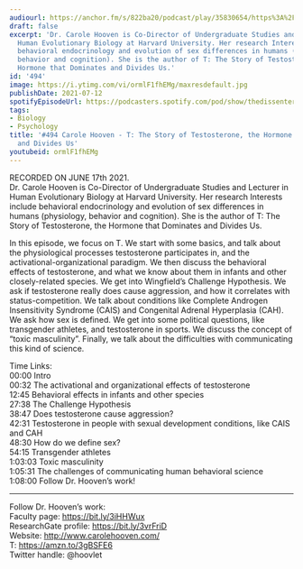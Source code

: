 ```yaml
---
audiourl: https://anchor.fm/s/822ba20/podcast/play/35830654/https%3A%2F%2Fd3ctxlq1ktw2nl.cloudfront.net%2Fstaging%2F2021-5-20%2F5b93cb01-4d4f-2155-c098-e5e09c5d4072.m4a
draft: false
excerpt: 'Dr. Carole Hooven is Co-Director of Undergraduate Studies and Lecturer in
  Human Evolutionary Biology at Harvard University. Her research Interests include
  behavioral endocrinology and evolution of sex differences in humans (physiology,
  behavior and cognition). She is the author of T: The Story of Testosterone, the
  Hormone that Dominates and Divides Us.'
id: '494'
image: https://i.ytimg.com/vi/ormlF1fhEMg/maxresdefault.jpg
publishDate: 2021-07-12
spotifyEpisodeUrl: https://podcasters.spotify.com/pod/show/thedissenter/episodes/494-Carole-Hooven---T-The-Story-of-Testosterone--the-Hormone-that-Dominates-and-Divides-Us-e133vdu
tags:
- Biology
- Psychology
title: '#494 Carole Hooven - T: The Story of Testosterone, the Hormone that Dominates
  and Divides Us'
youtubeid: ormlF1fhEMg
---
```

<div class="timelinks">

RECORDED ON JUNE 17th 2021.  
Dr. Carole Hooven is Co-Director of Undergraduate Studies and Lecturer in Human Evolutionary Biology at Harvard University. Her research Interests include behavioral endocrinology and evolution of sex differences in humans (physiology, behavior and cognition). She is the author of T: The Story of Testosterone, the Hormone that Dominates and Divides Us.

In this episode, we focus on T. We start with some basics, and talk about the physiological processes testosterone participates in, and the activational-organizational paradigm. We then discuss the behavioral effects of testosterone, and what we know about them in infants and other closely-related species. We get into Wingfield’s Challenge Hypothesis. We ask if testosterone really does cause aggression, and how it correlates with status-competition. We talk about conditions like Complete Androgen Insensitivity Syndrome (CAIS) and Congenital Adrenal Hyperplasia (CAH). We ask how sex is defined. We get into some political questions, like transgender athletes, and testosterone in sports. We discuss the concept of “toxic masculinity”. Finally, we talk about the difficulties with communicating this kind of science.

Time Links:  
<time>00:00</time> Intro  
<time>00:32</time> The activational and organizational effects of testosterone  
<time>12:45</time> Behavioral effects in infants and other species  
<time>27:38</time> The Challenge Hypothesis  
<time>38:47</time> Does testosterone cause aggression?  
<time>42:31</time> Testosterone in people with sexual development conditions, like CAIS and CAH  
<time>48:30</time> How do we define sex?  
<time>54:15</time> Transgender athletes  
<time>1:03:03</time> Toxic masculinity  
<time>1:05:31</time> The challenges of communicating human behavioral science  
<time>1:08:00</time> Follow Dr. Hooven’s work!

---

Follow Dr. Hooven’s work:  
Faculty page: https://bit.ly/3iHHWux  
ResearchGate profile: https://bit.ly/3vrFriD  
Website: http://www.carolehooven.com/  
T: https://amzn.to/3gBSFE6  
Twitter handle: @hoovlet
</div>

